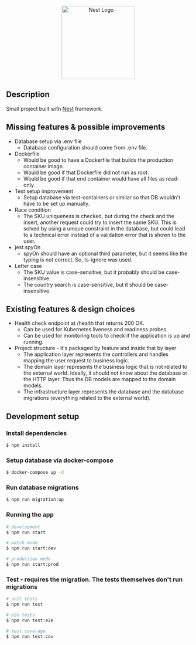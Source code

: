 <p align="center">
  <a href="http://nestjs.com/" target="blank"><img src="https://nestjs.com/img/logo-small.svg" width="200" alt="Nest Logo" /></a>
</p>

[circleci-image]: https://img.shields.io/circleci/build/github/nestjs/nest/master?token=abc123def456

[circleci-url]: https://circleci.com/gh/nestjs/nest

## Description

Small project built with [Nest](https://github.com/nestjs/nest) framework.

## Missing features & possible improvements

* Database setup via .env file
    - Database configuration should come from .env file.
* Dockerfile
    - Would be good to have a Dockerfile that builds the production container image.
    - Would be good if that Dockerfile did not run as root.
    - Would be good if that end container would have all files as read-only.
* Test setup improvement
    - Setup database via test-containers or similar so that DB wouldn't have to be set up manually.
* Race condition
    - The SKU uniqueness is checked, but during the check and the insert, another request could try to insert the same SKU.
      This is solved by using a unique constraint in the database, but could lead to a technical error instead of a
      validation error that is shown to the user.
* jest.spyOn
    - spyOn should have an optional third parameter, but it seems like the typing is not correct. So, ts-ignore was
      used.
* Letter case
    - The SKU value is case-sensitive, but it probably should be case-insensitive.
    - The country search is case-sensitive, but it should be case-insensitive.

## Existing features & design choices

* Health check endpoint at /health that returns 200 OK.
    - Can be used for Kubernetes liveness and readiness probes.
    - Can be used for monitoring tools to check if the application is up and running.
* Project structure - it's packaged by feature and inside that by layer
    - The application layer represents the controllers and handles mapping the user request to business logic.
    - The domain layer represents the business logic that is not related to the external world. Ideally, it should not
      know about the database or the HTTP layer. Thus the DB models are mapped to the domain models.
    - The infrastructure layer represents the database and the database migrations (everything related to the external
      world).

## Development setup

### Install dependencies

```bash
$ npm install
```

### Setup database via docker-compose

```bash
$ docker-compose up -d
```

### Run database migrations

```bash
$ npm run migration:up
```

### Running the app

```bash
# development
$ npm run start

# watch mode
$ npm run start:dev

# production mode
$ npm run start:prod
```

### Test - requires the migration. The tests themselves don't run migrations

```bash
# unit tests
$ npm run test

# e2e tests
$ npm run test:e2e

# test coverage
$ npm run test:cov
```


